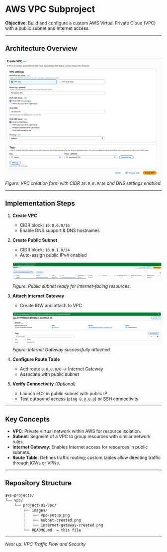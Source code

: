 # AWS VPC Subproject

**Objective**: Build and configure a custom AWS Virtual Private Cloud (VPC) with a public subnet and Internet access.

---

## Architecture Overview

![VPC Setup](images/vpc-setup.png)
*Figure: VPC creation form with CIDR `10.0.0.0/16` and DNS settings enabled.*

---

## Implementation Steps

1. **Create VPC**

   * CIDR block: `10.0.0.0/16`
   * Enable DNS support & DNS hostnames

2. **Create Public Subnet**

   * CIDR block: `10.0.1.0/24`
   * Auto-assign public IPv4 enabled

   ![Subnet Created](images/subnet-created.png)
   *Figure: Public subnet ready for Internet-facing resources.*

3. **Attach Internet Gateway**

   * Create IGW and attach to VPC

   ![IGW Attached](images/internet-gateway-created.png)
   *Figure: Internet Gateway successfully attached.*

4. **Configure Route Table**

   * Add route `0.0.0.0/0` → Internet Gateway
   * Associate with public subnet

5. **Verify Connectivity** *(Optional)*

   * Launch EC2 in public subnet with public IP
   * Test outbound access (`ping 8.8.8.8`) or SSH connectivity

---

## Key Concepts

* **VPC**: Private virtual network within AWS for resource isolation.
* **Subnet**: Segment of a VPC to group resources with similar network rules.
* **Internet Gateway**: Enables Internet access for resources in public subnets.
* **Route Table**: Defines traffic routing; custom tables allow directing traffic through IGWs or VPNs.

---

## Repository Structure

```
aws-projects/
└── vpc/
    └── project-01-vpc/
        ├── images/
        │   ├── vpc-setup.png
        │   ├── subnet-created.png
        │   └── internet-gateway-created.png
        └── README.md  ← this file
```

---

*Next up: VPC Traffic Flow and Security*
